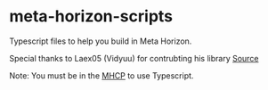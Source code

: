 # meta-horizon-scripts
 Typescript files to help you build in Meta Horizon.
 
 Special thanks to Laex05 (Vidyuu) for contrubting his library [Source](https://drive.google.com/drive/folders/1qwtRr__Bs2ZlAEDyAAWF_xn_YdI-yK4k)
 
 Note: You must be in the [MHCP](https://developers.meta.com/horizon-worlds/programs) to use Typescript.  
